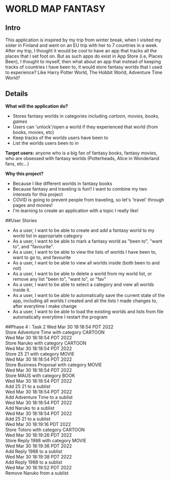 # WORLD MAP FANTASY

## Intro

This application is inspired by my trip from winter break, when I visited my 
sister in Finland and went on an EU trip with her to 7 countries in a week. After my trip,
I thought it would be cool to have an app that tracks all the places that I set foot on.
But as such apps do exist in App Store (i.e, Places Been), I thought to myself, then what about an 
app that instead of keeping tracks of countries I have been to, it would store fantasy worlds that I
used to experience? Like Harry Potter World, The Hobbit World, Adventure Time World?

## Details

**What will the application do?**
- Stores fantasy worlds in categories including *cartoon, movies, books, games*
- Users can 'unlock'/open a world if they experienced that world (from books, movies, etc)
- Keep tracks of the worlds users have been to
- List the worlds users been to in 

**Target users:** anyone who is a big fan of fantasy books, fantasy movies, who are obsessed with 
fantasy worlds (Potterheads, Alice in Wonderland fans, etc...)

**Why this project?**
- Because I like different worlds in fantasy books
- Because fantasy and traveling is fun!! I want to combine my two interests for this project
- COVID is going to prevent people from traveling, so let's 'travel' through pages and movies!
- I'm learning to create an application with a topic I really like!

##User Stories
- As a user, I want to be able to create and add a fantasy world to my world list in appropriate category
- As a user, I want to be able to mark a fantasy world as "been to", "want to", and "favourite".
- As a user, I want to be able to view the lists of worlds I have been to, want to go to, and favourite 
- As a user, I want to be able to view all worlds inside (both been to and not) 
- As a user, I want to be able to delete a world from my world list, or remove any list "been to", "want to", or "fav"
- As a user, I want to be able to select a category and view all worlds inside it. 
- As a user, I want to be able to automatically save the current state of the app, including all worlds I created and
all the lists I made changes to, after everytime I make change
- As a user, I want to be able to load the existing worlds and lists from file automatically everytime I restart
the program

##Phase 4 : Task 2
Wed Mar 30 18:18:54 PDT 2022 \
Store Adventure Time with category CARTOON \
Wed Mar 30 18:18:54 PDT 2022 \
Store Naruko with category CARTOON \
Wed Mar 30 18:18:54 PDT 2022 \
Store 25 21 with category MOVIE \
Wed Mar 30 18:18:54 PDT 2022 \
Store Business Proposal with category MOVIE \
Wed Mar 30 18:18:54 PDT 2022 \
Store MAUS with category BOOK \
Wed Mar 30 18:18:54 PDT 2022 \
Add 25 21 to a sublist \
Wed Mar 30 18:18:54 PDT 2022 \
Add Adventure Time to a sublist \
Wed Mar 30 18:18:54 PDT 2022 \
Add Naruko to a sublist \
Wed Mar 30 18:18:54 PDT 2022 \
Add 25 21 to a sublist \
Wed Mar 30 18:19:16 PDT 2022 \
Store Totoro with category CARTOON \
Wed Mar 30 18:19:26 PDT 2022 \
Store Reply 1988 with category MOVIE \
Wed Mar 30 18:19:36 PDT 2022 \
Add Reply 1988 to a sublist \
Wed Mar 30 18:19:38 PDT 2022 \
Add Reply 1988 to a sublist \
Wed Mar 30 18:19:52 PDT 2022 \
Remove Naruko from a sublist